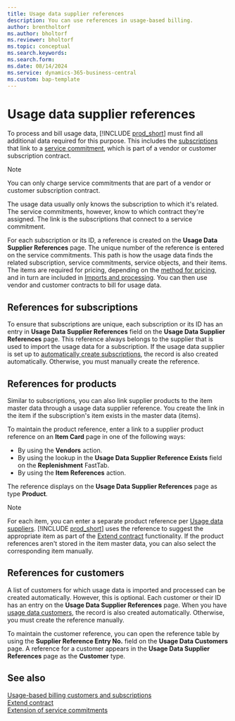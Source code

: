 ```yaml
---
title: Usage data supplier references
description: You can use references in usage-based billing.
author: brentholtorf
ms.author: bholtorf
ms.reviewer: bholtorf
ms.topic: conceptual
ms.search.keywords: 
ms.search.form: 
ms.date: 08/14/2024
ms.service: dynamics-365-business-central
ms.custom: bap-template
---
```


# Usage data supplier references

To process and bill usage data, [!INCLUDE [prod_short](../../includes/prod_short.md)] must find all additional data required for this purpose. This includes the [subscriptions](customers-subscriptions.md) that link to a [service commitment](service-commitments.md#service-commitment-packages), which is part of a vendor or customer subscription contract.

> [!NOTE]
> You can only charge service commitments that are part of a vendor or customer subscription contract.

The usage data usually only knows the subscription to which it's related. The service commitments, however, know to which contract they're assigned. The link is the subscriptions that connect to a service commitment.

For each subscription or its ID, a reference is created on the **Usage Data Supplier References** page. The unique number of the reference is entered on the service commitments. This path is how the usage data finds the related subscription, service commitments, service objects, and their items. The items are required for pricing, depending on the [method for pricing](service-commitments.md#service-commitment-packages), and in turn are included in [Imports and processing](../processing-usage-data/imports-processing.md). You can then use vendor and customer contracts to bill for usage data.

## References for subscriptions

To ensure that subscriptions are unique, each subscription or its ID has an entry in **Usage Data Supplier References** field on the **Usage Data Supplier References** page. This reference always belongs to the supplier that is used to import the usage data for a subscription. If the usage data supplier is set up to [automatically create subscriptions](customers-subscriptions.md#usage-data-subscriptions), the record is also created automatically. Otherwise, you must manually create the reference.

## References for products

Similar to subscriptions, you can also link supplier products to the item master data through a usage data supplier reference. You create the link in the item if the subscription's item exists in the master data (items).

To maintain the product reference, enter a link to a supplier product reference on an **Item Card** page in one of the following ways:

* By using the **Vendors** action.
* By using the lookup in the **Usage Data Supplier Reference Exists** field on the **Replenishment** FastTab.
* By using the **Item References** action.

The reference displays on the **Usage Data Supplier References** page as type **Product**.

> [!NOTE]
> For each item, you can enter a separate product reference per [Usage data suppliers](suppliers.md). [!INCLUDE [prod_short](../../includes/prod_short.md)] uses the reference to suggest the appropriate item as part of the [Extend contract](../processing-usage-data/extend-contract.md) functionality. If the product references aren't stored in the item master data, you can also select the corresponding item manually.

## References for customers

A list of customers for which usage data is imported and processed can be created automatically. However, this is optional. Each customer or their ID has an entry on the **Usage Data Supplier References** page. When you have [usage data customers](customers-subscriptions.md#usage-data-customers), the record is also created automatically. Otherwise, you must create the reference manually.

To maintain the customer reference, you can open the reference table by using the **Supplier Reference Entry No.** field on the **Usage Data Customers** page. A reference for a customer appears in the **Usage Data Supplier References** page as the **Customer** type.

## See also

[Usage-based billing customers and subscriptions](customers-subscriptions.md)  
[Extend contract](../processing-usage-data/extend-contract.md)  
[Extension of service commitments](service-commitments.md)  